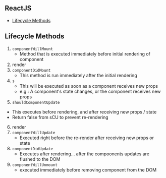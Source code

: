 ## ReactJS
* [Lifecycle Methods](#lifecycle-methods)

## Lifecycle Methods
1) `componentWillMount`  
    * Method that is executed immediately before initial rendering of component
2) render
3) `componentDidMount`
    * This method is run immediately after the initial rendering
4) `s`  
    * This will be executed as soon as a component receives new props
    * e.g.: A component's state changes, or the component receives new props
5) `shouldComponentUpdate`
  * This executes before rendering, and after receiving new props / state
  * Return false from sCU to prevent re-rendering
6) render
7) `componentWillUpdate`
    * Executed right before the re-render after receiving new props or state
8) `componentDidUpdate`
    * Executes after rendering... after the compoonents updates are flushed to the DOM
7) `componentWillUnmount`
    * executed immediately before removing component from the DOM
    

